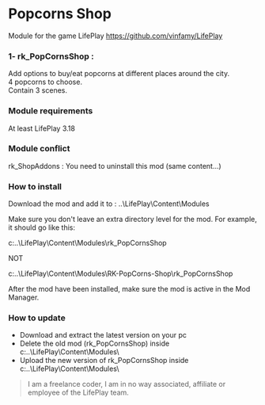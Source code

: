 # Popcorns Shop 
Module for the game LifePlay
https://github.com/vinfamy/LifePlay


### 1- rk_PopCornsShop  : 
Add options to buy/eat popcorns at different places around the city.  
4 popcorns to choose.  
Contain 3 scenes.  


### Module requirements
At least LifePlay 3.18


### Module conflict
rk_ShopAddons : You need to uninstall this mod (same content...)


### How to install
Download the mod and add it to : ..\LifePlay\Content\Modules

Make sure you don't leave an extra directory level for the mod. For example, it should go like this:

c:\..\LifePlay\Content\Modules\rk_PopCornsShop 

NOT

c:\..\LifePlay\Content\Modules\RK-PopCorns-Shop\rk_PopCornsShop

After the mod have been installed, make sure the mod is active in the Mod Manager. 


### How to update
* Download and extract the latest version on your pc
* Delete the old mod (rk_PopCornsShop) inside c:\..\LifePlay\Content\Modules\
* Upload the new version of rk_PopCornsShop inside c:\..\LifePlay\Content\Modules\



> I am a freelance coder, I am in no way associated, affiliate or employee of the LifePlay team.